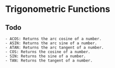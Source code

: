 # Trigonometric Functions
## Todo
    - ACOS: Returns the arc cosine of a number.
    - ASIN: Returns the arc sine of a number.
    - ATAN: Returns the arc tangent of a number.
    - COS: Returns the cosine of a number.
    - SIN: Returns the sine of a number.
    - TAN: Returns the tangent of a number.

